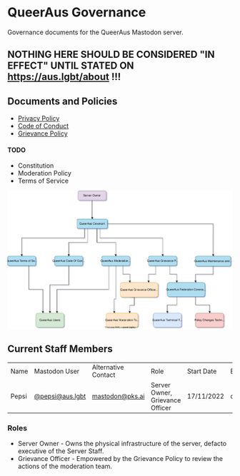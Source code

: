 # QueerAus Governance
Governance documents for the QueerAus Mastodon server.

## NOTHING HERE SHOULD BE CONSIDERED "IN EFFECT" UNTIL STATED ON https://aus.lgbt/about !!!

## Documents and Policies
- [Privacy Policy](https://privacy.pks.ai)
- [Code of Conduct](/code-of-conduct)
- [Grievance Policy](/grievance-policy)
#### TODO
- Constitution
- Moderation Policy
- Terms of Service

![QueerAus Governance Structure](/governance-structure.svg)

## Current Staff Members
<table>
<tbody>
  <tr>
    <td>Name</td>
    <td>Mastodon User</td>
    <td>Alternative Contact</td>
    <td>Role</td>
    <td>Start Date</td>
    <td>End Date</td>
  </tr>
  <tr>
    <td>Pepsi</td>
    <td><a href="https://aus.lgbt/@pepsi">@pepsi@aus.lgbt</a></td>
    <td><a href="mailto:&#109;&#x61;&#115;&#x74;&#x6f;&#x64;&#x6f;&#110;&#x40;&#112;&#x6b;&#x73;&#46;&#x61;&#105;">mastodon@pks.ai</a></td>
    <td>Server Owner, Grievance Officer</td>
    <td>17/11/2022</td>
    <td>dd/mm/yyyy</td>
  </tr>
</tbody>
</table>


### Roles
- Server Owner - Owns the physical infrastructure of the server, defacto executive of the Server Staff.
- Grievance Officer - Empowered by the Grievance Policy to review the actions of the moderation team.
